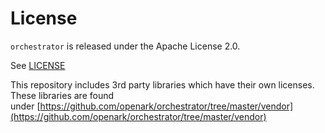 # License
`orchestrator` is released under the Apache License 2.0.

See [LICENSE](https://github.com/openark/orchestrator/blob/master/LICENSE)

This repository includes 3rd party libraries which have their own licenses. These libraries are found under [https://github.com/openark/orchestrator/tree/master/vendor](https://github.com/openark/orchestrator/tree/master/vendor)